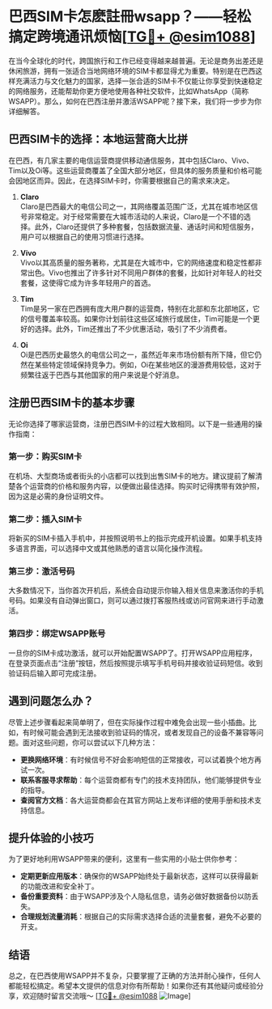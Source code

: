 # 巴西SIM卡怎麽註冊wsapp？——轻松搞定跨境通讯烦恼[[TG💪+ @esim1088](https://t.me/s/esim1088)]

在当今全球化的时代，跨国旅行和工作已经变得越来越普遍。无论是商务出差还是休闲旅游，拥有一张适合当地网络环境的SIM卡都显得尤为重要。特别是在巴西这样充满活力与文化魅力的国家，选择一张合适的SIM卡不仅能让你享受到快速稳定的网络服务，还能帮助你更方便地使用各种社交软件，比如WhatsApp（简称WSAPP）。那么，如何在巴西注册并激活WSAPP呢？接下来，我们将一步步为你详细解答。

## 巴西SIM卡的选择：本地运营商大比拼

在巴西，有几家主要的电信运营商提供移动通信服务，其中包括Claro、Vivo、Tim以及Oi等。这些运营商覆盖了全国大部分地区，但具体的服务质量和价格可能会因地区而异。因此，在选择SIM卡时，你需要根据自己的需求来决定。

1. **Claro**  
   Claro是巴西最大的电信公司之一，其网络覆盖范围广泛，尤其在城市地区信号非常稳定。对于经常需要在大城市活动的人来说，Claro是一个不错的选择。此外，Claro还提供了多种套餐，包括数据流量、通话时间和短信服务，用户可以根据自己的使用习惯进行选择。

2. **Vivo**  
   Vivo以其高质量的服务著称，尤其是在大城市中，它的网络速度和稳定性都非常出色。Vivo也推出了许多针对不同用户群体的套餐，比如针对年轻人的社交套餐，这使得它成为许多年轻用户的首选。

3. **Tim**  
   Tim是另一家在巴西拥有庞大用户群的运营商，特别在北部和东北部地区，它的信号覆盖率较高。如果你计划前往这些区域旅行或居住，Tim可能是一个更好的选择。此外，Tim还推出了不少优惠活动，吸引了不少消费者。

4. **Oi**  
   Oi是巴西历史最悠久的电信公司之一，虽然近年来市场份额有所下降，但它仍然在某些特定领域保持竞争力。例如，Oi在某些地区的漫游费用较低，这对于频繁往返于巴西与其他国家的用户来说是个好消息。

## 注册巴西SIM卡的基本步骤

无论你选择了哪家运营商，注册巴西SIM卡的过程大致相同。以下是一些通用的操作指南：

### 第一步：购买SIM卡
在机场、大型商场或者街头的小店都可以找到出售SIM卡的地方。建议提前了解清楚各个运营商的价格和服务内容，以便做出最佳选择。购买时记得携带有效护照，因为这是必需的身份证明文件。

### 第二步：插入SIM卡
将新买的SIM卡插入手机中，并按照说明书上的指示完成开机设置。如果手机支持多语言界面，可以选择中文或其他熟悉的语言以简化操作流程。

### 第三步：激活号码
大多数情况下，当你首次开机后，系统会自动提示你输入相关信息来激活你的手机号码。如果没有自动弹出窗口，则可以通过拨打客服热线或访问官网来进行手动激活。

### 第四步：绑定WSAPP账号
一旦你的SIM卡成功激活，就可以开始配置WSAPP了。打开WSAPP应用程序，在登录页面点击“注册”按钮，然后按照提示填写手机号码并接收验证码短信。收到验证码后输入即可完成注册。

## 遇到问题怎么办？

尽管上述步骤看起来简单明了，但在实际操作过程中难免会出现一些小插曲。比如，有时候可能会遇到无法接收到验证码的情况，或者发现自己的设备不兼容等问题。面对这些问题，你可以尝试以下几种方法：

- **更换网络环境**：有时候信号不好会影响短信的正常接收，可以试着换个地方再试一次。
- **联系客服寻求帮助**：每个运营商都有专门的技术支持团队，他们能够提供专业的指导。
- **查阅官方文档**：各大运营商都会在其官方网站上发布详细的使用手册和技术支持信息。

## 提升体验的小技巧

为了更好地利用WSAPP带来的便利，这里有一些实用的小贴士供你参考：

- **定期更新应用版本**：确保你的WSAPP始终处于最新状态，这样可以获得最新的功能改进和安全补丁。
- **备份重要资料**：由于WSAPP涉及个人隐私信息，请务必做好数据备份以防丢失。
- **合理规划流量消耗**：根据自己的实际需求选择合适的流量套餐，避免不必要的开支。

## 结语

总之，在巴西使用WSAPP并不复杂，只要掌握了正确的方法并耐心操作，任何人都能轻松搞定。希望本文提供的信息对你有所帮助！如果你还有其他疑问或经验分享，欢迎随时留言交流哦～ [[TG💪+ @esim1088](https://t.me/s/esim1088) ![Image](https://i.postimg.cc/4NQfJmqS/Snipaste-2025-05-13-00-14-12.png)]